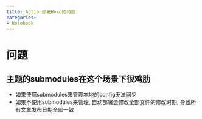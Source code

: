 ```yaml
---
title: Action部署Hexo的问题
categories:
- Notebook
---
```


# 问题

## 主题的submodules在这个场景下很鸡肋

- 如果使用submodules来管理本地的config无法同步
- 如果不使用submodules来管理, 自动部署会修改全部文件的修改时期, 导致所有文章发布日期全部一致

